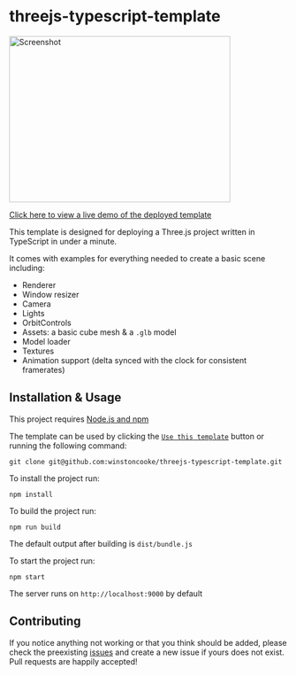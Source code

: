 # threejs-typescript-template

[<img src="https://raw.githubusercontent.com/winstoncooke/threejs-typescript-template/github-pages/images/birdsScreenshot.png" alt="Screenshot" width="400" height="300">](https://winstoncooke.github.io/threejs-typescript-template/)

[Click here to view a live demo of the deployed template](https://winstoncooke.github.io/threejs-typescript-template/)

This template is designed for deploying a Three.js project written in TypeScript in under a minute.

It comes with examples for everything needed to create a basic scene including:

- Renderer
- Window resizer
- Camera
- Lights
- OrbitControls
- Assets: a basic cube mesh & a `.glb` model
- Model loader
- Textures
- Animation support (delta synced with the clock for consistent framerates)

## Installation & Usage

This project requires [Node.js and npm](https://docs.npmjs.com/downloading-and-installing-node-js-and-npm)

The template can be used by clicking the [`Use this template`](https://github.com/winstoncooke/threejs-typescript-template/generate) button or running the following command:
```
git clone git@github.com:winstoncooke/threejs-typescript-template.git
```

To install the project run:
```
npm install
```

To build the project run:
```
npm run build
```
The default output after building is `dist/bundle.js`

To start the project run:
```
npm start
```
The server runs on `http://localhost:9000` by default

## Contributing

If you notice anything not working or that you think should be added, please check the preexisting [issues](https://github.com/winstoncooke/threejs-typescript-template/issues) and create a new issue if yours does not exist. Pull requests are happily accepted!
